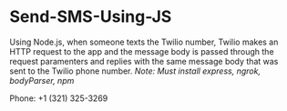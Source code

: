 # Send-SMS-Using-JS

Using Node.js, when someone texts the Twilio number, Twilio makes an HTTP request to the app and the message body is passed through the request paramenters and replies with the same message body that was sent to the Twilio phone number.
*Note: Must install express, ngrok, bodyParser, npm*

Phone: +1 (321) 325-3269
